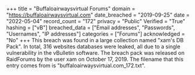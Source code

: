 +++
title = "Buffaloairwaysvirtual Forums"
domain = "https://buffaloairwaysvirtual.com"
date_breached = "2019-09-25"
date = "2022-05-04"
record_count = "172"
privacy = "Public"
Verified = "True"
hashing = ["vB"]
breached_data = ["Email addresses", "Passwords", "Usernames", "IP addresses"]
categories = ["Forums"]
acknowledged = "No"
+++
This breach was found in a large collection named "xam's DB Pack". In total, 316 websites databases were leaked, all due to a single vulnerability in the vBulletin software. The breach pack was released on RaidForums by the user xam on October 17, 2019. The filename that this entry comes from is "buffaloairwaysvirtual.com_172.txt".
